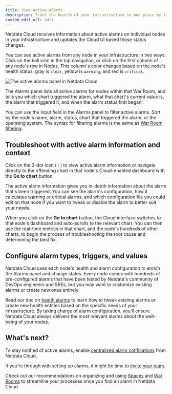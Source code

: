 ```yaml
---
title: View active alarms
description: Track the health of your infrastructure in one place by taking advantage of the powerful health monitoring watchdog running on every node.
custom_edit_url: null
---
```


Netdata Cloud receives information about active alarms on individual nodes in your infrastructure and updates the Cloud
UI based those status changes.

You can see active alarms from any node in your infrastructure in two ways: Click on the bell icon in the top
navigation, or click on the first column of any node's row in Nodes. This column's color changes based on the node's
health status: gray is `clear`, yellow is `warning`, and red is `critical`.

![The active alarms panel in Netdata
Cloud](https://user-images.githubusercontent.com/1153921/100816025-786e3700-3402-11eb-97d2-5263e39763f5.png)

The Alarms panel lists all active alarms for nodes within that War Room, and tells you which chart triggered the alarm,
what that chart's current value is, the alarm that triggered it, and when the alarm status first began.

You can use the input field in the Alarms panel to filter active alarms. Sort by the node's name, alarm, status, chart
that triggered the alarm, or the operating system. The syntax for filtering alarms is the same as [War Room filtering](/docs/cloud/war-rooms#node-filter).

## Troubleshoot with active alarm information and context

Click on the 3-dot icon (`⋮`) to view active alarm information or navigate directly to the offending chart in that
node's Cloud-enabled dashboard with the **Go to chart** button.

The active alarm information gives you in-depth information about the alarm that's been triggered. You can see the
alarm's configuration, how it calculates warning or critical alarms, and which configuration file you could edit on that
node if you want to tweak or disable the alarm to better suit your needs.

When you click on the **Go to chart** button, the Cloud interface switches to that node's dashboard and auto-scrolls to
the relevant chart. You can then use the real-time metrics in that chart, and the node's hundreds of other charts, to
begin the process of troubleshooting the root cause and determining the best fix.

## Configure alarm types, triggers, and values

Netdata Cloud uses each node's health and alarm configuration to enrich the Alarms panel and change states. Every node
comes with hundreds of pre-configured alarms that have been tested by Netdata's community of DevOps engineers and SREs,
but you may want to customize existing alarms or create new ones entirely.

Read our doc on [health alarms](/docs/monitor/configure-alarms) to learn how to tweak existing alarms or create new
health entities based on the specific needs of your infrastructure. By taking charge of alarm configuration, you'll
ensure Netdata Cloud always delivers the most relevant alarms about the well-being of your nodes.

## What's next?

To stay notified of active alarms, enable [centralized alarm notifications](/docs/cloud/monitor/notifications) from
Netdata Cloud.

If you're through with setting up alarms, it might be time to [invite your
team](/docs/cloud/manage/invite-your-team).

Check out our recommendations on organizing and using [Spaces](/docs/cloud/spaces) and [War
Rooms](/docs/cloud/war-rooms) to streamline your processes once you find an alarm in Netdata Cloud.
